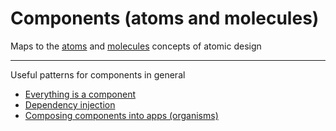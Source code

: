 # Components (atoms and molecules)

Maps to the [atoms](http://bradfrost.com/blog/post/atomic-web-design/#atoms) and
[molecules](http://bradfrost.com/blog/post/atomic-web-design/#molecules) concepts of atomic design

-----

Useful patterns for components in general

* [Everything is a component](../../app/components%20(atoms%20and%20molecules)/everything-is-a-component.md)
* [Dependency injection](../../app/components%20(atoms%20and%20molecules)/dependency-injection.md)
* [Composing components into apps (organisms)](../../../react/app/apps%20(organisms))
